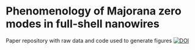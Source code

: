 # Phenomenology of Majorana zero modes in full-shell nanowires
Paper repository with raw data and code used to generate figures
[![DOI](https://zenodo.org/badge/733446015.svg)](https://zenodo.org/doi/10.5281/zenodo.10406302)
